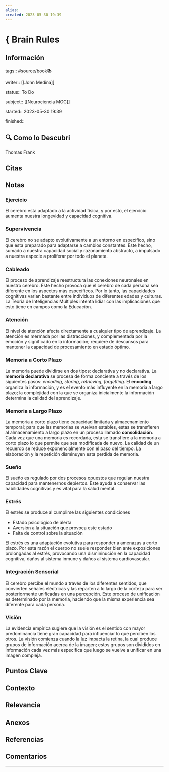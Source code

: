 ```yaml
---
alias: 
created: 2023-05-30 19:39
---
```

# { Brain Rules
## Información
tags:: #source/book📚 

writer:: [[John Medina]]

status:: To Do

subject:: [[Neurociencia MOC]]

started:: 2023-05-30 19:39

finished::

## 🔍 Como lo Descubri
Thomas Frank

## Citas

## Notas
### Ejercicio
El cerebro esta adaptado a la actividad física, y por esto, el ejercicio aumenta nuestra longevidad y capacidad cognitiva.

### Supervivencia
El cerebro no se adapto evolutivamente a un entorno en específico, sino que esta preparado  para adaptarse a cambios constantes. Este hecho, sumado a nuestra capacidad social y razonamiento abstracto, a impulsado a nuestra especie a proliferar por todo el planeta.

### Cableado
El proceso de aprendizaje reestructura las conexiones neuronales en nuestro cerebro. Este hecho provoca que el cerebro de cada persona sea diferente en los aspectos más específicos. Por lo tanto, las capacidades cognitivas varian bastante entre individuos de diferentes edades y culturas. La Teoría de Inteligencias Múltiples intenta lidiar con las implicaciones que esto tiene en campos como la Educación.

### Atención
El nivel de atención afecta directamente a cualquier tipo de aprendizaje. La atención es mermada por las distracciones, y complementada por la emoción y significado en la información; requiere de descansos para mantener la capacidad de procesamiento en estado óptimo.

### Memoria a Corto Plazo
La memoria puede dividirse en dos tipos: declarativa y no declarativa. La **memoria declarativa** se procesa de forma conciente a través de los siguientes pasos: *encoding*, *storing*, *retrieving*, *forgetting*. El **encoding** organiza la información, y es el evento más influyente en la memoria a largo plazo; la complejidad con la que se organiza inicialmente la información determina la calidad del aprendizaje.

### Memoria a Largo Plazo
La memoria a corto plazo tiene capacidad limitada y almacenamiento temporal; para que las memorias se vuelvan estables, estas se transfieren al almacenamiento a largo plazo en un proceso llamado **consolidación**. Cada vez que una memoria es recordada, esta se transfiere a la memoria a corto plazo lo que permite que sea modificada de nuevo. La calidad de un recuerdo se reduce exponencialmente con el paso del tiempo. La elaboración y la repetición disminuyen esta perdida de memoria.

### Sueño
El sueño es regulado por dos procesos opuestos que regulan nuestra capacidad para mantenernos depiertos. Este ayuda a conservar las habilidades cognitivas y es vital para la salud mental.

### Estrés
El estrés se produce al cumplirse las siguientes condiciones
- Estado psicológico de alerta
- Aversión a la situación que provoca este estado
- Falta de control sobre la situación

El estrés es una adaptación evolutiva para responder a amenazas a corto plazo. Por esta razón el cuerpo no suele responder bien ante exposiciones prolongadas al estrés, provocando una dismininución en la capacidad cognitiva, daños al sistema inmune y daños al sistema cardiovascular.

### Integración Sensorial
El cerebro percibe el mundo a través de los diferentes sentidos, que convierten señales eléctricas y las reparten a lo largo de la corteza para ser posteriormente unificadas en una percepción. Este proceso de unificación es determinado por la memoria, haciendo que la misma experiencia sea diferente para cada persona.

### Visión
La evidencia empírica sugiere que la visión es el sentido con mayor predominancia tiene gran capacidad para influenciar lo que perciben los otros. La visión comienza cuando la luz impacta la retina, la cual produce grupos de información acerca de la imagen; estos grupos son divididos en información cada vez más especifica que luego se vuelve a unificar en una imagen compleja.
## Puntos Clave

## Contexto

## Relevancia

## Anexos

## Referencias

## Comentarios
___

